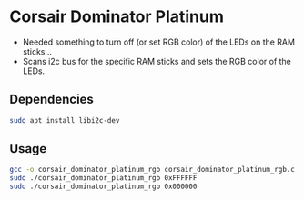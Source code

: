 # Corsair Dominator Platinum

- Needed something to turn off (or set RGB color) of the LEDs on the RAM sticks...
- Scans i2c bus for the specific RAM sticks and sets the RGB color of the LEDs.

## Dependencies

```bash
sudo apt install libi2c-dev
```

## Usage

```bash
gcc -o corsair_dominator_platinum_rgb corsair_dominator_platinum_rgb.c -li2c
sudo ./corsair_dominator_platinum_rgb 0xFFFFFF
sudo ./corsair_dominator_platinum_rgb 0x000000
```
